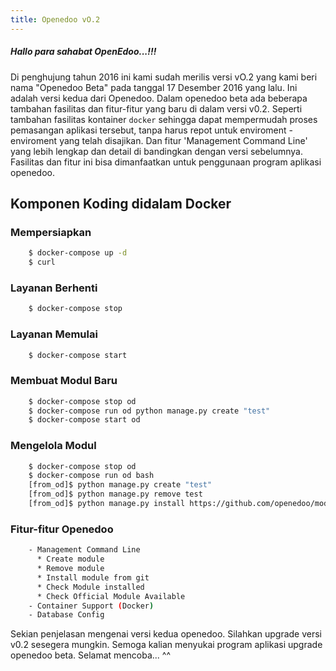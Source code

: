```yaml
---
title: Openedoo vO.2
---
```


##### Hallo para sahabat OpenEdoo...!!!

Di penghujung tahun 2016 ini kami sudah merilis versi vO.2 yang kami beri nama "Openedoo Beta" pada tanggal 17 Desember 2016 yang lalu. Ini adalah versi kedua dari Openedoo. Dalam openedoo beta ada beberapa tambahan fasilitas dan fitur-fitur yang baru di dalam versi v0.2. Seperti tambahan fasilitas kontainer `docker` sehingga dapat mempermudah proses pemasangan aplikasi tersebut, tanpa harus repot untuk enviroment - enviroment yang telah disajikan. Dan fitur 'Management Command Line' yang lebih lengkap dan detail di bandingkan dengan versi sebelumnya. Fasilitas dan fitur ini bisa dimanfaatkan untuk penggunaan program aplikasi openedoo.

## Komponen Koding didalam Docker

### Mempersiapkan
```sh
	$ docker-compose up -d
	$ curl
```

### Layanan Berhenti
```sh
	$ docker-compose stop
```

### Layanan Memulai
```sh
	$ docker-compose start
```

### Membuat Modul Baru
```sh 
	$ docker-compose stop od
	$ docker-compose run od python manage.py create "test"
	$ docker-compose start od
```

### Mengelola Modul
```sh
	$ docker-compose stop od
	$ docker-compose run od bash
	[from_od]$ python manage.py create "test"
	[from_od]$ python manage.py remove test
	[from_od]$ python manage.py install https://github.com/openedoo/module_hello
```

### Fitur-fitur Openedoo
```sh
	- Management Command Line
	  * Create module
	  * Remove module
	  * Install module from git
	  * Check Module installed
	  * Check Official Module Available
	- Container Support (Docker)
	- Database Config
```

Sekian penjelasan mengenai versi kedua openedoo. Silahkan upgrade versi v0.2 sesegera mungkin. Semoga kalian menyukai program aplikasi upgrade openedoo beta. Selamat mencoba... ^^